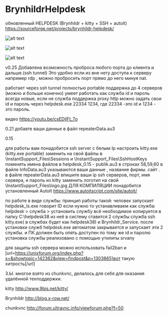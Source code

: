# BrynhildrHelpdesk
обновленный HELPDESK 
(Brynhildr + kitty + SSH + autoit)
https://sourceforge.net/projects/brynhildr-helpdesk/

![alt text](pic/1.jpg)

![alt text](pic/3.png)

![alt text](pic/2.png)



v0.25
Добавлена возможность проброса любого порта до клиента и дальше.(ssh tunnel) Это удобно если из вне нету доступа к серверу например rdp , можно пробросить порт прямо до него минуя nat.



работает через ssh tunnel
полностью portable
поддержка до 4 серверов (можно и больше конечно)
умеет работать как служба
id и пароль всегда новые, если не служба
поддержка proxy http
можно задать свои id и пароль через  helpdesk.exe 22334 1234,  где 22334 -это id и 1234 - это пароль.

видео https://youtu.be/csEDjlFt_To

0.21
добавте ваши данные в файл repeaterData.au3


0.15

для работы вам понадобится ssh server с белым Ip
настроить kitty.exe (kitty.exe portable)
заменить на свой файлы в 
\InstantSupport_Files\Sessions
и
\InstantSupport_Files\SshHostKeys
поменять имена файлов в helpdesk_0.15 - publik.au3 в строках 58,59,60
в файле InfoData.au3 указываются ваши данные , название фирмы. сайт .
в файле repeaterData.au3 впишите ваши ip ssh серверов, порт, имя сервера, и пароль из kitty
заменить логотип на свой \InstantSupport_Files\logo.jpg
ДЛЯ КОМПИЛЯЦИИ понадобится установленный AutoIt  https://www.autoitscript.com/site/autoit/

по работе в виде службы:
принцип работы такой:
человек запускает helpdesk_ls.exe говорит ID
если нужно то устанавливаем как служба: helpdesk > служба > установить службу
всё необходимое копируется в папку C:\helpdesk38
из неё в систему ставится 2 службы служба ssh kitty.exe( в службах будет как helpdesk38) и Brynhildr_Service.
после установки служб helpdesk.exe автоматом закрывается и запускает эти 2 службы.
и ПК должен быть опять доступен по тому же id и паролю
установка службы реализовано с помощью утилиты srvany 

для защиты ssh сервера можно использовать fail2ban и [url=https://unixforum.org/index.php?s=&showtopic=142362&view=findpost&p=1303865]вот такую хитрость[/url]

З.Ы. многое взято из chunkvnc, делалось для себя для оказания удалённой техподдержки. 

kitty http://www.9bis.net/kitty/

Brynhildr http://blog.x-row.net/

chunkvnc http://forum.ultravnc.info/viewforum.php?f=50
